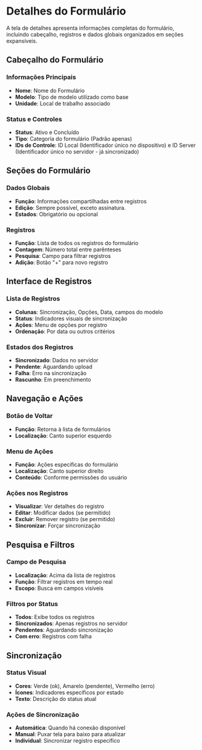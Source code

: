 # Detalhes do Formulário

A tela de detalhes apresenta informações completas do formulário, incluindo cabeçalho, registros e dados globais organizados em seções expansíveis.

## Cabeçalho do Formulário

### Informações Principais

* **Nome**: Nome do Formulário
* **Modelo**: Tipo de modelo utilizado como base
* **Unidade**: Local de trabalho associado

### Status e Controles

* **Status**: Ativo e Concluído
* **Tipo**: Categoria do formulário (Padrão apenas)
* **IDs de Controle**: ID Local (Identificador único no dispositivo) e ID Server (Identificador único no servidor - já sincronizado)

## Seções do Formulário

### Dados Globais

* **Função**: Informações compartilhadas entre registros
* **Edição**: Sempre possível, exceto assinatura.
* **Estados**: Obrigatório ou opcional

### Registros

* **Função**: Lista de todos os registros do formulário
* **Contagem**: Número total entre parênteses
* **Pesquisa**: Campo para filtrar registros
* **Adição**: Botão "+" para novo registro

## Interface de Registros

### Lista de Registros

* **Colunas**: Sincronização, Opções, Data, campos do modelo
* **Status**: Indicadores visuais de sincronização
* **Ações**: Menu de opções por registro
* **Ordenação**: Por data ou outros critérios

### Estados dos Registros

* **Sincronizado**: Dados no servidor
* **Pendente**: Aguardando upload
* **Falha**: Erro na sincronização
* **Rascunho**: Em preenchimento

## Navegação e Ações

### Botão de Voltar

* **Função**: Retorna à lista de formulários
* **Localização**: Canto superior esquerdo

### Menu de Ações

* **Função**: Ações específicas do formulário
* **Localização**: Canto superior direito
* **Conteúdo**: Conforme permissões do usuário

### Ações nos Registros

* **Visualizar**: Ver detalhes do registro
* **Editar**: Modificar dados (se permitido)
* **Excluir**: Remover registro (se permitido)
* **Sincronizar**: Forçar sincronização

## Pesquisa e Filtros

### Campo de Pesquisa

* **Localização**: Acima da lista de registros
* **Função**: Filtrar registros em tempo real
* **Escopo**: Busca em campos visíveis

### Filtros por Status

* **Todos**: Exibe todos os registros
* **Sincronizados**: Apenas registros no servidor
* **Pendentes**: Aguardando sincronização
* **Com erro**: Registros com falha

## Sincronização

### Status Visual

* **Cores**: Verde (ok), Amarelo (pendente), Vermelho (erro)
* **Ícones**: Indicadores específicos por estado
* **Texto**: Descrição do status atual

### Ações de Sincronização

* **Automática**: Quando há conexão disponível
* **Manual**: Puxar tela para baixo para atualizar
* **Individual**: Sincronizar registro específico
